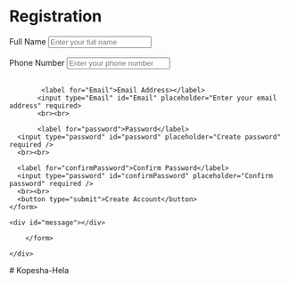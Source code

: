 <!DOCTYPE html>
<html lang="en">
<head>
    <meta charset="UTF-8">
    <meta name="viewport" content="width=device-width, initial-scale=1.0">
    <title>Registration</title>
    <link rel="stylesheet" href="style.css">
    <link rel="stylesheet" href="login.html">
    <link rel="stylesheet" href="Amount.html">
</head>
<body>
    <div class="container">
        <h1>Registration</h1>
        <form id="Registrationform">
            <label for="Name">Full Name</label>
            <input type="text" id="Full Name" placeholder="Enter your full name" required>
              <br><br>
            <label for="Phone">Phone Number</label>
            <input type="tel" id="Phone" placeholder="Enter your phone number" required>
            <br><br>

            <label for="Email">Email Address></label>
           <input type="Email" id="Email" placeholder="Enter your email address" required>
           <br><br>

           <label for="password">Password</label>
      <input type="password" id="password" placeholder="Create password" required />
      <br><br>

      <label for="confirmPassword">Confirm Password</label>
      <input type="password" id="confirmPassword" placeholder="Confirm password" required />
      <br><br>
      <button type="submit">Create Account</button>
    </form>

    <div id="message"></div>
  </div>

  <script>
    document.getElementById('registerForm').addEventListener('submit', function(e) {
      e.preventDefault();
      const pass = document.getElementById('password').value;
      const confirm = document.getElementById('confirmPassword').value;
      const message = document.getElementById('message');

      if (pass !== confirm) {
        message.innerHTML = "❌ Passwords do not match!";
        message.style.color = "red";
      } else {
        message.innerHTML = "✅ Registration successful!";
        message.style.color = "green";
        // Here you can add code to send data to server/backend
      }
    });
  </script>


        </form>

    </div>
    
</body>
</html># Kopesha-Hela
